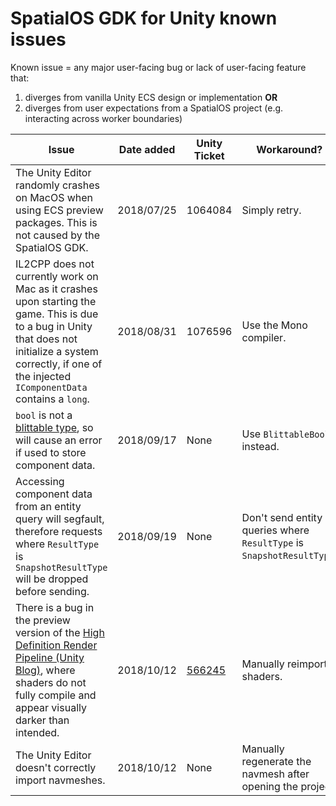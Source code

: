 # SpatialOS GDK for Unity known issues

Known issue = any major user-facing bug or lack of user-facing feature that:
1. diverges from vanilla Unity ECS design or implementation **OR**
1. diverges from user expectations from a SpatialOS project (e.g. interacting across worker boundaries)

| Issue                                                                                                                                                                                                                                                                                                                        | Date added | Unity Ticket                                                                                           | Workaround?                                                           | Fixed? |
|------------------------------------------------------------------------------------------------------------------------------------------------------------------------------------------------------------------------------------------------------------------------------------------------------------------------------|------------|--------------------------------------------------------------------------------------------------------|-----------------------------------------------------------------------|--------|
| The Unity Editor randomly crashes on MacOS when using ECS preview packages. This is not caused by the SpatialOS GDK.                                                                                                                                                                                                         | 2018/07/25 | 1064084                                                                                                | Simply retry.                                                         | No     |
| IL2CPP does not currently work on Mac as it crashes upon starting the game. This is due to a bug in Unity that does not initialize a system correctly, if one of the injected `IComponentData` contains a `long`.                                                                                                            | 2018/08/31 | 1076596                                                                                                | Use the Mono compiler.                                                | Yes    |
| `bool` is not a [blittable type](https://docs.microsoft.com/en-us/dotnet/framework/interop/blittable-and-non-blittable-types), so will cause an error if used to store component data.                                                                                                                                       | 2018/09/17 | None                                                                                                   | Use `BlittableBool` instead.                                          | No     |
| Accessing component data from an entity query will segfault, therefore requests where `ResultType` is `SnapshotResultType` will be dropped before sending.                                                                                                                                                                   | 2018/09/19 | None                                                                                                   | Don't send entity queries where `ResultType` is `SnapshotResultType`. | No     |
| There is a bug in the preview version of the [High Definition Render Pipeline (Unity Blog)](https://blogs.unity3d.com/2018/03/16/the-high-definition-render-pipeline-focused-on-visual-quality/), where shaders do not fully compile and appear visually darker than intended.                                               | 2018/10/12 | [566245](https://forum.unity.com/threads/shadergraph-subgraph-importing-bug-on-shared-project.566245/) | Manually reimport shaders.                                            | No     |
| The Unity Editor doesn't correctly import navmeshes.                                                                                                                                                                                                                                                                         | 2018/10/12 | None                                                                                                   | Manually regenerate the navmesh after opening the project.            | No     |
